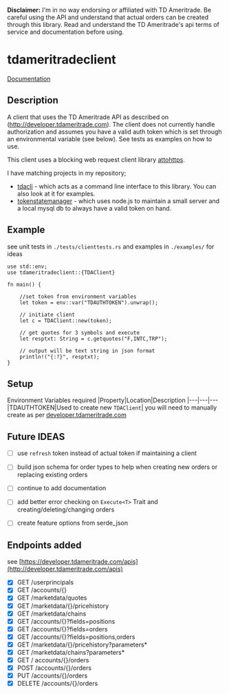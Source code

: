 **Disclaimer:** I'm in no way endorsing or affiliated with TD Ameritrade. Be careful using the API and understand that actual orders can be created through this library.  Read and understand the TD Ameritrade's api terms of service and documentation before using.


# tdameritradeclient

[Documentation](https://jbertovic.github.io/tdameritradeclient/doc/tdameritradeclient/)

## Description

A client that uses the TD Ameritrade API as described on (http://developer.tdameritrade.com).  The client does not currently handle authorization and assumes you have a valid auth token which is set through an environmental variable (see below). See tests as examples on how to use.

This client uses a blocking web request client library [attohttps](https://github.com/sbstp/attohttpc).

I have matching projects in my repository;
- [tdacli](https://github.com/jbertovic/tdacli) - which acts as a command line interface to this library.  You can also look at it for examples.
- [tokenstatemanager](https://github.com/jbertovic/tokenstatemanager) - which uses node.js to maintain a small server and a local mysql db to always have a valid token on hand.

## Example

see unit tests in `./tests/clienttests.rs` and examples in `./examples/` for ideas
```
use std::env;
use tdameritradeclient::{TDAClient}

fn main() {

    //set token from environment variables
    let token = env::var("TDAUTHTOKEN").unwrap();

    // initiate client
    let c = TDAClient::new(token);

    // get quotes for 3 symbols and execute
    let resptxt: String = c.getquotes("F,INTC,TRP");

    // output will be text string in json format
    println!("{:?}", resptxt);
}
```


## Setup

Environment Variables required
|Property|Location|Description
|---|---|---
|TDAUTHTOKEN|Used to create new `TDAClient`| you will need to manually create as per [developer.tdameritrade.com](http://developer.tdameritrade.com) 


## Future IDEAS
- [ ] use `refresh` token instead of actual token if maintaining a client
- [ ] build json schema for order types to help when creating new orders or replacing existing orders
- [ ] continue to add documentation
- [ ] add better error checking on `Execute<T>` Trait and creating/deleting/changing orders
- [ ] create feature options from serde_json


## Endpoints added
see [https://developer.tdameritrade.com/apis](http://developer.tdameritrade.com/apis)

- [X] GET /userprincipals
- [X] GET /accounts/{}
- [X] GET /marketdata/quotes
- [X] GET /marketdata/{}/pricehistory
- [X] GET /marketdata/chains
- [X] GET /accounts/{}?fields=positions
- [X] GET /accounts/{}?fields=orders
- [X] GET /accounts/{}?fields=positions,orders
- [X] GET /marketdata/{}/pricehistory?parameters*  
- [X] GET /marketdata/chains?parameters* 
- [X] GET / accounts/{}/orders
- [X] POST /accounts/{}/orders
- [X] PUT /accounts/{}/orders 
- [X] DELETE /accounts/{}/orders 
